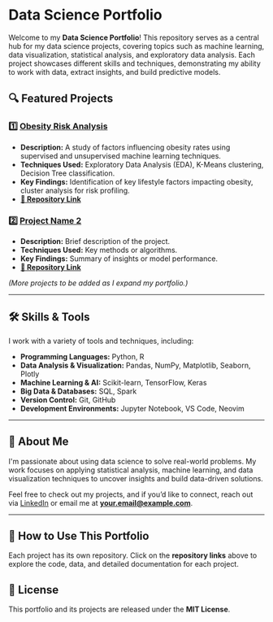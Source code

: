 # Data Science Portfolio

Welcome to my **Data Science Portfolio**! This repository serves as a central hub for my data science projects, covering topics such as machine learning, data visualization, statistical analysis, and exploratory data analysis. Each project showcases different skills and techniques, demonstrating my ability to work with data, extract insights, and build predictive models.

## 🔍 Featured Projects

### 1️⃣ [Obesity Risk Analysis](https://github.com/yourusername/CS818-Obesity-Analysis)
- **Description:** A study of factors influencing obesity rates using supervised and unsupervised machine learning techniques.
- **Techniques Used:** Exploratory Data Analysis (EDA), K-Means clustering, Decision Tree classification.
- **Key Findings:** Identification of key lifestyle factors impacting obesity, cluster analysis for risk profiling.
- **[📂 Repository Link](https://github.com/yourusername/CS818-Obesity-Analysis)**

### 2️⃣ [Project Name 2](https://github.com/yourusername/another-project)
- **Description:** Brief description of the project.
- **Techniques Used:** Key methods or algorithms.
- **Key Findings:** Summary of insights or model performance.
- **[📂 Repository Link](https://github.com/yourusername/another-project)**

*(More projects to be added as I expand my portfolio.)*

---

## 🛠 Skills & Tools
I work with a variety of tools and techniques, including:

- **Programming Languages:** Python, R
- **Data Analysis & Visualization:** Pandas, NumPy, Matplotlib, Seaborn, Plotly
- **Machine Learning & AI:** Scikit-learn, TensorFlow, Keras
- **Big Data & Databases:** SQL, Spark
- **Version Control:** Git, GitHub
- **Development Environments:** Jupyter Notebook, VS Code, Neovim

---

## 📌 About Me
I'm passionate about using data science to solve real-world problems. My work focuses on applying statistical analysis, machine learning, and data visualization techniques to uncover insights and build data-driven solutions.

Feel free to check out my projects, and if you’d like to connect, reach out via [LinkedIn](https://linkedin.com/in/your-profile) or email me at **your.email@example.com**.

---

## 🚀 How to Use This Portfolio
Each project has its own repository. Click on the **repository links** above to explore the code, data, and detailed documentation for each project.


## 📜 License
This portfolio and its projects are released under the **MIT License**.
